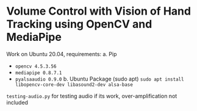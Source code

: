 # Volume Control with Vision of Hand Tracking using OpenCV and MediaPipe
Work on Ubuntu 20.04, requirements:
a. Pip
- `opencv 4.5.3.56`
- `mediapipe 0.8.7.1`
- `pyalsaaudio 0.9.0`
b. Ubuntu Package (sudo apt)
 ```sudo apt install libopencv-core-dev libasound2-dev alsa-base```

`testing-audio.py` for testing audio if its work, over-amplification not included

